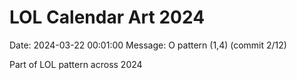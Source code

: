 # LOL Calendar Art 2024

Date: 2024-03-22 00:01:00
Message: O pattern (1,4) (commit 2/12)

Part of LOL pattern across 2024
